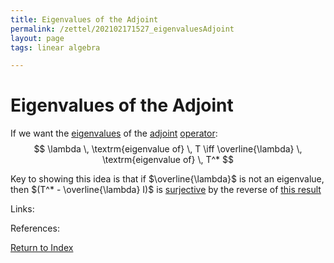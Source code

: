 ```yaml
---
title: Eigenvalues of the Adjoint
permalink: /zettel/202102171527_eigenvaluesAdjoint
layout: page
tags: linear algebra

---
```

# Eigenvalues of the Adjoint

If we want the [eigenvalues](202102120912_eigenvalueDefinition) of the [adjoint](202102161843_adjointDefinition) [operator](202102082104_operatorDefinition):
$$
\lambda \, \textrm{eigenvalue of} \, T \iff \overline{\lambda} \, \textrm{eigenvalue of} \, T^*
$$

Key to showing this idea is that if $\overline{\lambda}$ is not an eigenvalue, then 
$(T^* - \overline{\lambda} I)$ is [surjective](202102071809_surjectiveDefinition) by the reverse of [this result](202102120920_equivalencesEigenvalue)

Links: 

References: 

[Return to Index](index)
